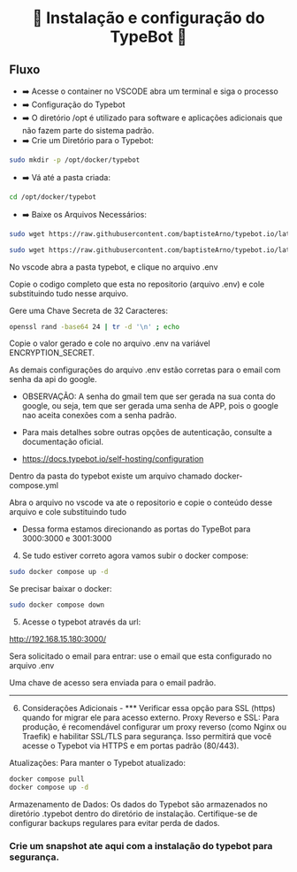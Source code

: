 <h1 align="center">🚀 Instalação e configuração do TypeBot 🚀</h1> 


## Fluxo

- ➡️ Acesse o container no VSCODE abra um terminal e siga o processo
- ➡️ Configuração do Typebot
- ➡️ O diretório /opt é utilizado para software e aplicações adicionais que não fazem parte do sistema padrão. 
- ➡️ Crie um Diretório para o Typebot: 

``` bash
sudo mkdir -p /opt/docker/typebot
```

- ➡️ Vá até a pasta criada:

``` bash
cd /opt/docker/typebot
```

- ➡️ Baixe os Arquivos Necessários:

```bash
sudo wget https://raw.githubusercontent.com/baptisteArno/typebot.io/latest/docker-compose.yml
```
```bash
sudo wget https://raw.githubusercontent.com/baptisteArno/typebot.io/latest/.env.example -O .env
```


No vscode abra a pasta typebot, e clique no arquivo .env

Copie o codigo completo que esta no repositorio (arquivo .env) e cole substituindo tudo nesse arquivo.


Gere uma Chave Secreta de 32 Caracteres:

```bash
openssl rand -base64 24 | tr -d '\n' ; echo
```

Copie o valor gerado e cole no arquivo .env na variável ENCRYPTION_SECRET.

As demais configurações do arquivo .env estão corretas para o email com senha da api do google.

- OBSERVAÇÃO: A senha do gmail tem que ser gerada na sua conta do google, ou seja, tem que ser gerada uma senha de APP, pois o google nao aceita conexões com a senha padrão.

- Para mais detalhes sobre outras opções de autenticação, consulte a documentação oficial.
- https://docs.typebot.io/self-hosting/configuration

Dentro da pasta do typebot existe um arquivo chamado docker-compose.yml

Abra o arquivo no vscode va ate o repositorio e copie o conteúdo desse arquivo e cole substituindo tudo

- Dessa forma estamos direcionando as portas do TypeBot para 3000:3000 e 3001:3000

4. Se tudo estiver correto agora vamos subir o docker compose:

```bash
sudo docker compose up -d
```

Se precisar baixar o docker:

```bash
sudo docker compose down
```


5. Acesse o typebot através da url:

http://192.168.15.180:3000/

Sera solicitado o email para entrar: use o email que esta configurado no arquivo .env

Uma chave de acesso sera enviada para o email padrão.

---

6. Considerações Adicionais - *** Verificar essa opção para SSL (https) quando for migrar ele para acesso externo.
Proxy Reverso e SSL: Para produção, é recomendável configurar um proxy reverso (como Nginx ou Traefik) e habilitar SSL/TLS para segurança. Isso permitirá que você acesse o Typebot via HTTPS e em portas padrão (80/443).

Atualizações: Para manter o Typebot atualizado:

```bash
docker compose pull
docker compose up -d
```

Armazenamento de Dados: Os dados do Typebot são armazenados no diretório .typebot dentro do diretório de instalação. Certifique-se de configurar backups regulares para evitar perda de dados.


### Crie um snapshot ate aqui com a instalação do typebot para segurança.